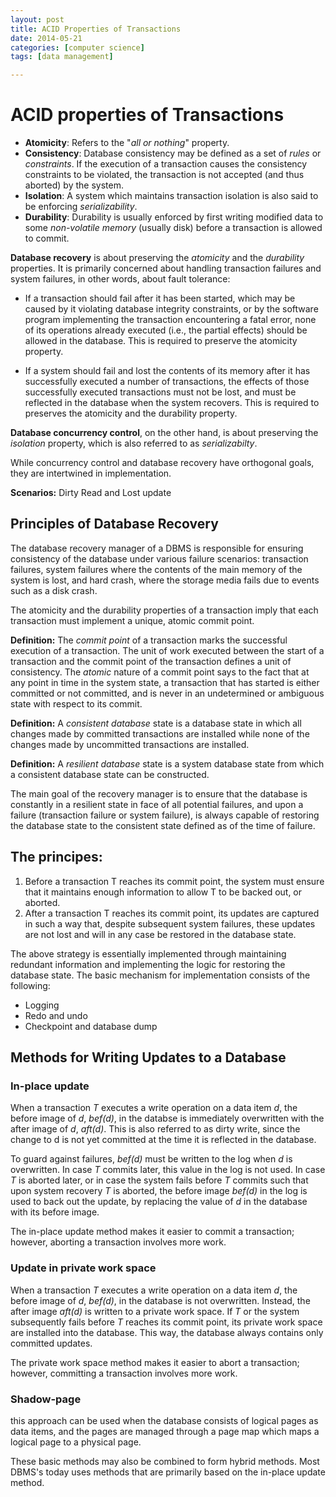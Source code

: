 ```yaml
---
layout: post
title: ACID Properties of Transactions
date: 2014-05-21
categories: [computer science]
tags: [data management]

---
```


# ACID properties of Transactions

* **Atomicity**: Refers to the "*all or nothing*" property.
* **Consistency**: Database consistency may be defined as a set of *rules* or *constraints*. If the execution of a transaction causes the consistency constraints to be violated, the transaction is not accepted (and thus aborted) by the system.
* **Isolation**: A system which maintains transaction isolation is also said to be enforcing *serializability*.
* **Durability**: Durability is usually enforced by first writing modified data to some *non-volatile memory* (usually disk) before a transaction is allowed to commit.

**Database recovery** is about preserving the *atomicity* and the *durability* properties. It is primarily concerned about handling transaction failures and system failures, in other words, about fault tolerance:

- If a transaction should fail after it has been started, which may be caused by it violating database integrity constraints, or by the software program implementing the transaction encountering a fatal error, none of its operations already executed (i.e., the partial effects) should be allowed in the database. This is required to preserve the atomicity property.

- If a system should fail and lost the contents of its memory after it has successfully executed a number of transactions, the effects of those successfully executed transactions must not be lost, and must be reflected in the database when the system recovers. This is required to preserves the atomicity and the durability property.

**Database concurrency control**, on the other hand, is about preserving the *isolation* property, which is also referred to as *serializabilty*.

While concurrency control and database recovery have orthogonal goals, they are intertwined in implementation.

**Scenarios:** Dirty Read and Lost update

## Principles of Database Recovery
The database recovery manager of a DBMS is responsible for ensuring consistency of the database under various failure scenarios: transaction failures, system failures where the contents of the main memory of the system is lost, and hard crash, where the storage media fails due to events such as a disk crash.

The atomicity and the durability properties of a transaction imply that each transaction must implement a unique, atomic commit point.

**Definition:** The *commit point* of a transaction marks the successful execution of a transaction. The unit of work executed between the start of a transaction and the commit point of the transaction defines a unit of consistency. The *atomic* nature of a commit point says to the fact that at any point in time in the system state, a transaction that has started is either committed or not committed, and is never in an undetermined or ambiguous state with respect to its commit.

**Definition:** A *consistent database* state is a database state in which all changes made by committed transactions are installed while none of the changes made by uncommitted transactions are installed.

**Definition:** A *resilient database* state is a system database state from which a consistent database state can be constructed.

The main goal of the recovery manager is to ensure that the database is constantly in a resilient state in face of all potential failures, and upon a failure (transaction failure or system failure), is always capable of restoring the database state to the consistent state defined as of the time of failure.

## The principes:

1. Before a transaction T reaches its commit point, the system must ensure that it maintains enough information to allow T to be backed out, or aborted.
2. After a transaction T reaches its commit point, its updates are captured in such a way that, despite subsequent system failures, these updates are not lost and will in any case be restored in the database state.

The above strategy is essentially implemented through maintaining redundant information and implementing the logic for restoring the database state. The basic mechanism for implementation consists of the following:

- Logging
- Redo and undo
- Checkpoint and database dump

## Methods for Writing Updates to a Database
### In-place update
When a transaction *T* executes a write operation on a data item *d*, the before image of *d*, *bef(d)*, in the databse is immediately overwritten with the after image of *d*, *aft(d)*. This is also referred to as dirty write, since the change to d is not yet committed at the time it is reflected in the database.

To guard against failures, *bef(d)* must be written to the log when *d* is overwritten. In case *T* commits later, this value in the log is not used. In case *T* is aborted later, or in case the system fails before *T* commits such that upon system recovery *T* is aborted, the before image *bef(d)* in the log is used to back out the update, by replacing the value of *d* in the database with its before image.

The in-place update method makes it easier to commit a transaction; however, aborting a transaction involves more work.

### Update in private work space
When a transaction *T* executes a write operation on a data item *d*, the before image of *d*, *bef(d)*, in the database is not overwritten. Instead, the after image *aft(d)* is written to a private work space. If *T* or the system subsequently fails before *T* reaches its commit point, its private work space are installed into the database. This way, the database always contains only committed updates.

The private work space method makes it easier to abort a transaction; however, committing a transaction involves more work.

### Shadow-page
this approach can be used when the database consists of logical pages as data items, and the pages are managed through a page map which maps a logical page to a physical page.

These basic methods may also be combined to form hybrid methods.
Most DBMS's today uses methods that are primarily based on the in-place update method.

